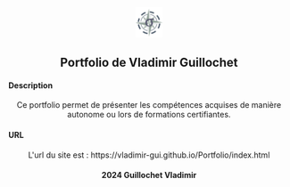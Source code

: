 <p align="center"><a href="https://vladimir-gui.github.io/Portfolio/index.html"><img width=10% alt="logo logiciel" src="/logo_optinav.png" /></a></p>

<h2 align="center">Portfolio de Vladimir Guillochet</h2>

#### Description
<p align="center">
  Ce portfolio permet de présenter les compétences acquises de manière autonome ou lors de formations certifiantes.
</p>

#### URL
<p align="center">
L'url du site est : https://vladimir-gui.github.io/Portfolio/index.html
</p>

<h4 align="center">2024 Guillochet Vladimir</h4>
